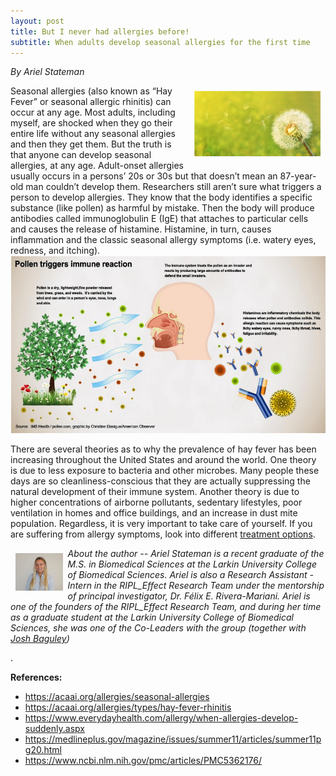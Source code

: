 ```yaml
---
layout: post
title: But I never had allergies before!
subtitle: When adults develop seasonal allergies for the first time
---
```


*By Ariel Stateman*

<img src="/img/seasonal-allergies.png" alt="Seasonal Allergies" align="right" style="width: 40%; height: 30%; margin:8px">
Seasonal allergies (also known as “Hay Fever” or seasonal allergic rhinitis) can occur at any age. Most adults, including myself, are shocked when they go their entire life without any seasonal allergies and then they get them. But the truth is that anyone can develop seasonal allergies, at any age. Adult-onset allergies usually occurs in a persons’ 20s or 30s but that doesn’t mean an 87-year-old man couldn’t develop them. Researchers still aren’t sure what triggers a person to develop allergies. They know that the body identifies a specific substance (like pollen) as harmful by mistake. Then the body will produce antibodies called immunoglobulin E (IgE) that attaches to particular cells and causes the release of histamine. Histamine, in turn, causes inflammation and the classic seasonal allergy symptoms (i.e. watery eyes, redness, and itching). 

<img src="/img/seasonal-allergies2.png" alt="Pollen triggers immune reaction" class="inline"/>

There are several theories as to why the prevalence of hay fever has been increasing throughout the United States and around the world. One theory is due to less exposure to bacteria and other microbes. Many people these days are so cleanliness-conscious that they are actually suppressing the natural development of their immune system. Another theory is due to higher concentrations of airborne pollutants, sedentary lifestyles, poor ventilation in homes and office buildings, and an increase in dust mite population. Regardless, it is very important to take care of yourself. If you are suffering from allergy symptoms, look into different <a href="https://www.riplrt.com/2019-02-13-allergy-treatment-options/" target="_blank"> treatment options</a>. 


<img src="/img/Ariel.jpg" alt="Ariel Stateman" align="left" style="width: 15%; height: 15%; margin:8px">
<p><i>About the author -- Ariel Stateman is a recent graduate of the M.S. in Biomedical Sciences at the Larkin University College of Biomedical Sciences. Ariel is also a Research Assistant - Intern in the RIPL_Effect Research Team under the mentorship of principal investigator, Dr. Félix E. Rivera-Mariani. Ariel is one of the founders of the RIPL_Effect Research Team, and during her time as a graduate student at the Larkin University College of Biomedical Sciences, she was one of the Co-Leaders with the group (together with <a href="https://www.riplrt.com/members/#Joshua%20Baguley" target="_blank"> Josh Baguley</a>) </i></p>.


**References:**

- https://acaai.org/allergies/seasonal-allergies
- https://acaai.org/allergies/types/hay-fever-rhinitis
- https://www.everydayhealth.com/allergy/when-allergies-develop-suddenly.aspx
- https://medlineplus.gov/magazine/issues/summer11/articles/summer11pg20.html
- https://www.ncbi.nlm.nih.gov/pmc/articles/PMC5362176/
